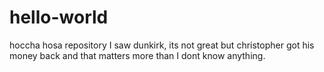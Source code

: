 # hello-world
hoccha hosa repository
I saw dunkirk, its not great but christopher got his money back and that matters more than I dont know anything.
